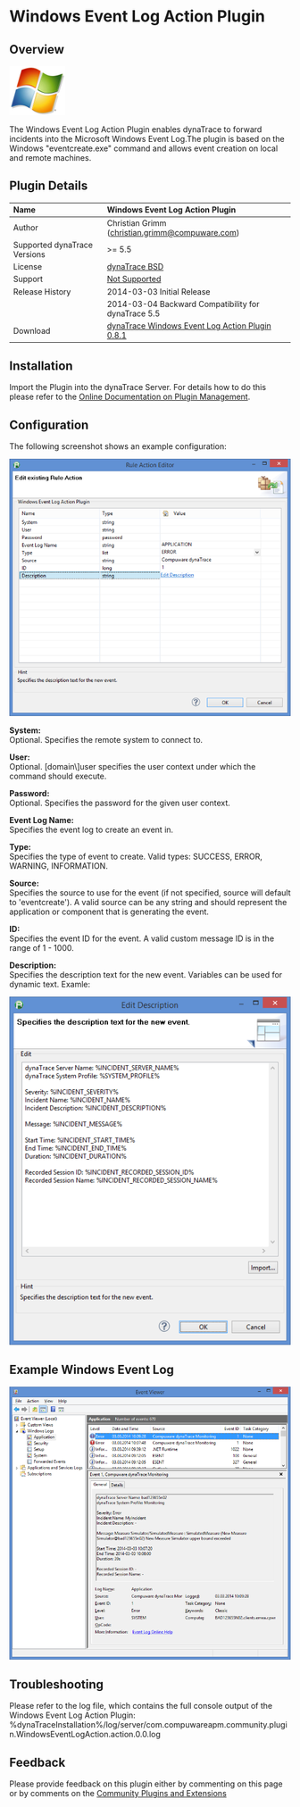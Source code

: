 # Windows Event Log Action Plugin

## Overview

![images_community/download/attachments/158629944/icon.png](images_community/download/attachments/158629944/icon.png)

The Windows Event Log Action Plugin enables dynaTrace to forward incidents into the Microsoft Windows Event Log.The plugin is based on the Windows "eventcreate.exe" command and allows event creation
on local and remote machines.

## Plugin Details

| Name | Windows Event Log Action Plugin
| :--- | :---
| Author | Christian Grimm ([christian.grimm@compuware.com](mailto:christian.grimm@compuware.com))
| Supported dynaTrace Versions | >= 5.5
| License | [dynaTrace BSD](dynaTraceBSD.txt)
| Support | [Not Supported](https://community.compuwareapm.com/community/display/DL/Support+Levels)
| Release History | 2014-03-03 Initial Release  
| | 2014-03-04 Backward Compatibility for dynaTrace 5.5
| Download | [dynaTrace Windows Event Log Action Plugin 0.8.1](com.compuwareapm.community.plugin.windowseventlogaction_0.8.1.jar)

## Installation

Import the Plugin into the dynaTrace Server. For details how to do this please refer to the [Online Documentation on Plugin Management](https://community.compuwareapm.com/community/display/DOCDT61/Plugin+Management).

## Configuration

The following screenshot shows an example configuration:

![images_community/download/attachments/158629944/PropertyConfig1.png](images_community/download/attachments/158629944/PropertyConfig1.png)

**System:**  
Optional. Specifies the remote system to connect to.

**User:**  
Optional. [domain\\]user specifies the user context under which the command should execute.

**Password:**  
Optional. Specifies the password for the given user context.

**Event Log Name:**  
Specifies the event log to create an event in.

**Type:**  
Specifies the type of event to create. Valid types: SUCCESS, ERROR, WARNING, INFORMATION.

**Source:**  
Specifies the source to use for the event (if not specified, source will default to 'eventcreate'). A valid source can be any string and should represent the application or component that is
generating the event.

**ID:**  
Specifies the event ID for the event. A valid custom message ID is in the range of 1 - 1000.

**Description:**  
Specifies the description text for the new event. Variables can be used for dynamic text. Examle:

![images_community/download/attachments/158629944/PropertyConfig2.png](images_community/download/attachments/158629944/PropertyConfig2.png)

## Example Windows Event Log

![images_community/download/attachments/158629944/ExampleWindowsEventLog.png](images_community/download/attachments/158629944/ExampleWindowsEventLog.png)

## Troubleshooting

Please refer to the log file, which contains the full console output of the Windows Event Log Action Plugin:  
%dynaTraceInstallation%/log/server/com.compuwareapm.community.plugin.WindowsEventLogAction.action.0.0.log

## Feedback

Please provide feedback on this plugin either by commenting on this page or by comments on the [Community Plugins and Extensions](https://community/display/DTFORUM/Community+Plugins+and+Extensions)

